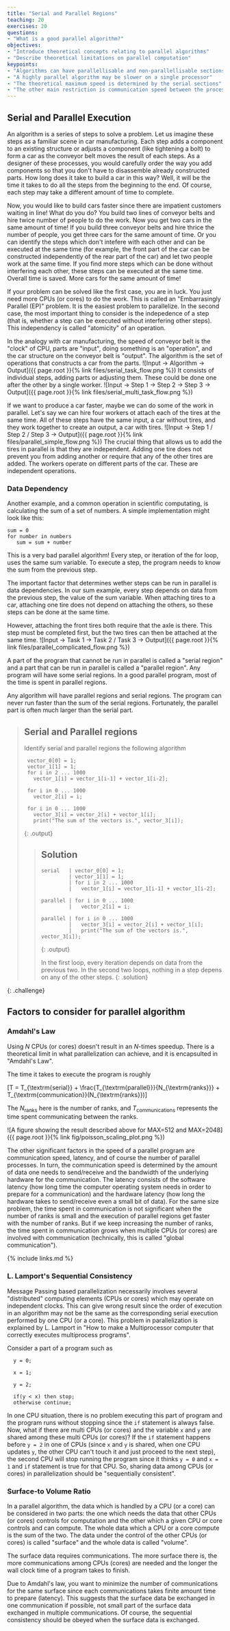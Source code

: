 ```yaml
---
title: "Serial and Parallel Regions"
teaching: 20
exercises: 20
questions:
- "What is a good parallel algorithm?"
objectives:
- "Introduce theoretical concepts relating to parallel algorithms"
- "Describe theoretical limitations on parallel computation"
keypoints:
- "Algorithms can have parallellisable and non-parallellisable sections"
- "A highly parallel algorithm may be slower on a single processor"
- "The theoretical maximum speed is determined by the serial sections"
- "The other main restriction is communication speed between the processes"
---
```


## Serial and Parallel Execution

An algorithm is a series of steps to solve a problem.
Let us imagine these steps as a familiar scene in car manufacturing.
Each step adds a component to an existing structure or adjusts a component (like tightening a bolt)
to form a car as the conveyor belt moves the result of each steps.
As a designer of these processes, you would carefully order the way you add components
so that you don't have to disassemble already constructed parts.
How long does it take to build a car in this way?
Well, it will be the time it takes to do all the steps from the beginning to the end.
Of course, each step may take a different amount of time to complete.

Now, you would like to build cars faster since there are impatient customers waiting in line!
What do you do? You build two lines of conveyor belts and hire twice number of people to do the work.
Now you get two cars in the same amount of time!
If you build three conveyor belts and hire thrice the number of people,
you get three cars for the same amount of time.
Or you can identify the steps which don't intefere with each other and can be executed at the same time
(for example, the front part of the car can be constructed independently of the rear part of the car)
and let two people work at the same time.
If you find more steps which can be done without interfering each other,
these steps can be executed at the same time.
Overall time is saved.
More cars for the same amount of time!

If your problem can be solved like the first case, you are in luck.
You just need more CPUs (or cores) to do the work.
This is called an "Embarrasingly Parallel (EP)" problem.
It is the easiest problem to parallelize.
In the second case, the most important thing to consider is the indepedence of a step
(that is, whether a step can be executed without interfering other steps).
This independency is called "atomicity" of an operation.

In the analogy with car manufacturing, the speed of conveyor belt is the "clock" of CPU, parts are "input",
doing something is an "operation", and the car structure on the conveyor belt is "output".
The algorithm is the set of operations that constructs a car from the parts.
![Input -> Algorithm -> Output]({{ page.root }}{% link files/serial_task_flow.png %})
It consists of individual steps, adding parts or adjusting them.
These could be done one after the other by a single worker.
![Input -> Step 1 -> Step 2 -> Step 3 -> Output]({{ page.root }}{% link files/serial_multi_task_flow.png %})

If we want to produce a car faster, maybe we can do some of the work in parallel.
Let's say we can hire four workers ot attach each of the tires at the same time.
All of these steps have the same input, a car without tires,
and they work together to create an output, a car with tires.
![Input -> Step 1 / Step 2 / Step 3 -> Output]({{ page.root }}{% link files/parallel_simple_flow.png %})
The crucial thing that allows us to add the tires in parallel is that they are independent.
Adding one tire does not prevent you from adding another or require that any of the other tires are added.
The workers operate on different parts of the car.
These are independent operations.

### Data Dependency
Another example, and a common operation in scientific computating, is calculating the sum of a set
of numbers.
A simple implementation might look like this:
~~~
sum = 0
for number in numbers
   sum = sum + number
~~~
This is a very bad parallel algorithm!
Every step, or iteration of the for loop, uses the same sum variable.
To execute a step, the program needs to know the sum from the previous step.

The important factor that determines wether steps can be run in parallel is data dependencies.
In our sum example, every step depends on data from the previous step, the value of the sum variable.
When attaching tires to a car, attaching one tire does not depend on attaching the others, so these steps can be done at the same time.

However, attaching the front tires both require that the axle is there.
This step must be completed first, but the two tires can then be attached at the same time.
![Input -> Task 1 -> Task 2 / Task 3 -> Output]({{ page.root }}{% link files/parallel_complicated_flow.png %})

A part of the program that cannot be run in parallel is called a "serial region" and
a part that can be run in parallel is called a "parallel region".
Any program will have some serial regions.
In a good parallel program, most of the time is spent in parallel regions.

Any algorithm will have parallel regions and serial regions.
The program can never run faster than the sum of the serial regions.
Fortunately, the parallel part is often much larger than the serial part.

>## Serial and Parallel regions
>
> Identify serial and parallel regions the following algorithm
>
> ~~~
>  vector_0[0] = 1;
>  vector_1[1] = 1;
>  for i in 2 ... 1000
>    vector_1[i] = vector_1[i-1] + vector_1[i-2];
>
>  for i in 0 ... 1000
>    vector_2[i] = i;
>
>  for i in 0 ... 1000
>    vector_3[i] = vector_2[i] + vector_1[i];
>    print("The sum of the vectors is.", vector_3[i]);
>~~~
>{: .output}
>
>>## Solution
>>~~~
>> serial   | vector_0[0] = 1;
>>          | vector_1[1] = 1;
>>          | for i in 2 ... 1000
>>          |   vector_1[i] = vector_1[i-1] + vector_1[i-2];
>>
>> parallel | for i in 0 ... 1000
>>          |   vector_2[i] = i;
>>
>> parallel | for i in 0 ... 1000
>>          |   vector_3[i] = vector_2[i] + vector_1[i];
>>          |   print("The sum of the vectors is.", vector_3[i]);
>>~~~
>>{: .output}
>>
>> In the first loop, every iteration depends on data from the previous two.
>> In the second two loops, nothing in a step depens on any of the other steps.
>{: .solution}
>
{: .challenge}

## Factors to consider for parallel algorithm

### Amdahl's Law

Using $N$ CPUs (or cores) doesn't result in an $N$-times speedup. There is a theoretical limit in what parallelization can achieve, and it is encapsulted in "Amdahl's Law".

The time it takes to execute the program is roughly

\[T = T_{\textrm{serial}} + \frac{T_{\textrm{parallel}}}{N_{\textrm{ranks}}} + T_{\textrm{communication}}(N_{\textrm{ranks}})\]

The $N_{\textrm{ranks}}$ here is the number of ranks, and
$T_{\textrm{communications}}$ represents the time spent communicating between the ranks.

![A figure showing the result described above for MAX=512 and MAX=2048]({{ page.root }}{% link fig/poisson_scaling_plot.png %})

The other significant factors in the speed of a parallel program are
communication speed, latency, and of course the number of parallel processes. In turn, the communication
speed is determined by the amount of data one needs to send/receive and the bandwidth of the underlying
hardware for the communication. The latency consists of the software latency (how long time the computer
operating system needs in order to prepare for a communication) and the hardware latency (how long the
hardware takes to send/receive even a small bit of data).
For the same size problem, the time spent in communication is not significant when the number of ranks
is small and the execution of parallel regions get faster with the number of ranks.
But if we keep increasing the number of ranks, the time spent in communication grows when multiple CPUs
(or cores) are involved with communication (technically, this is called "global communication").

{% include links.md %}

### L. Lamport's Sequential Consistency

Message Passing based parallelization necessarily involves several "distributed" computing elements
(CPUs or cores) which may operate on independent clocks. This can give wrong result since the order
of execution in an algorithm may not be the same as the corresponding serial execution performed by
one CPU (or a core). This problem in parallelization is explained by L. Lamport in "How to make a
Multiprocessor computer that correctly executes multiprocess programs".

Consider a part of a program such as
~~~
  y = 0;
  
  x = 1;
  
  y = 2;
  
  if(y < x) then stop;
  otherwise continue;
~~~

In one CPU situation, there is no problem executing this part of program and the program runs without
stopping since the `if` statement is always false. Now, what if there are multi CPUs (or cores) and
the variable `x` and `y` are shared among these multi CPUs (or cores)? If the `if` statement happens before
`y = 2` in one of CPUs (since `x` and `y` is shared, when one CPU updates `y`, the other CPU can't touch
it and just proceed to the next step), the second CPU will stop running the program since it thinks
`y = 0` and `x = 1` and `if` statement is true for that CPU. So, sharing data among CPUs (or cores) in
parallelization should be "sequentially consistent".

### Surface-to Volume Ratio

In a parallel algorithm, the data which is handled by a CPU (or a core) can be considered in two parts:
the one which needs the data that other CPUs (or cores) controls for computation and the other which a
given CPU or core controls and can compute. The whole data which a CPU or a core compute is the sum of
the two. The data under the control of the other CPUs (or cores) is called "surface" and the whole data
is called "volume".

The surface data requires communications. The more surface there is, the more communications among CPUs
(cores) are needed and the longer the wall clock time of a program takes to finish.

Due to Amdahl's law, you want to minimize the number of communications for the same surface since
each communications takes finite amount time to prepare (latency). This suggests that the surface data
be exchanged in one communication if possible, not small part of the surface data exchanged in multiple
communications. Of course, the sequential consistency should be obeyed when the surface data is exchanged.
